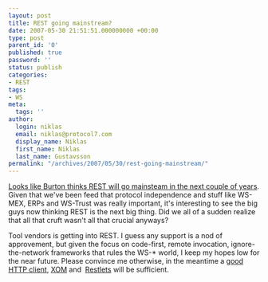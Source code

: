 ```yaml
---
layout: post
title: REST going mainstream?
date: 2007-05-30 21:51:51.000000000 +00:00
type: post
parent_id: '0'
published: true
password: ''
status: publish
categories:
- REST
tags:
- WS
meta:
  tags: ''
author:
  login: niklas
  email: niklas@protocol7.com
  display_name: Niklas
  first_name: Niklas
  last_name: Gustavsson
permalink: "/archives/2007/05/30/rest-going-mainstream/"
---
```

[Looks like Burton thinks REST will go mainsteam in the next couple of years](http://searchwebservices.techtarget.com/originalContent/0,289142,sid26_gci1256796,00.html?track=NL-110&ad=590742&asrc=EM_NLN_1507744&uid=5532089). Given that we've been feed that protocol independence and stuff like WS-MEX, ERPs and WS-Trust was really important, it's interesting to see the big guys now thinking REST is the next big thing. Did we all of a sudden realize that all that cruft wasn't all that crucial anyways?

Tool vendors is getting into REST. I guess any support is a nod of approvement, but given the focus on code-first, remote invocation, ignore-the-network frameworks that rules the WS-\* world, I keep my hopes low for the near future. Please convince me otherwise, in the meantime a [good HTTP client](http://jakarta.apache.org/commons/httpclient/), [XOM](http://www.xom.nu/) and&nbsp; [Restlets](http://www.restlet.org/) will be sufficient.

